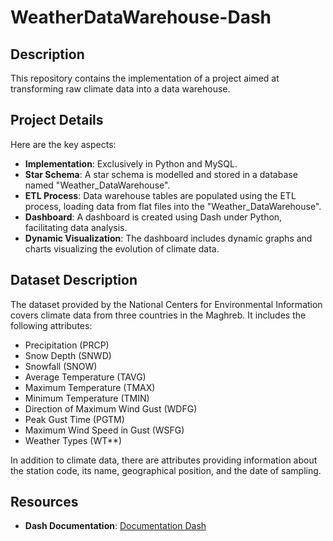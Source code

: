 ﻿# WeatherDataWarehouse-Dash

## Description

This repository contains the implementation of a project aimed at transforming raw climate data into a data warehouse. 

## Project Details

Here are the key aspects:

- **Implementation**: Exclusively in Python and MySQL.
- **Star Schema**: A star schema is modelled and stored in a database named "Weather_DataWarehouse".
- **ETL Process**: Data warehouse tables are populated using the ETL process, loading data from flat files into the "Weather_DataWarehouse".
- **Dashboard**: A dashboard is created using Dash under Python, facilitating data analysis.
- **Dynamic Visualization**: The dashboard includes dynamic graphs and charts visualizing the evolution of climate data.

## Dataset Description

The dataset provided by the National Centers for Environmental Information covers climate data from three countries in the Maghreb. It includes the following attributes:

- Precipitation (PRCP)
- Snow Depth (SNWD)
- Snowfall (SNOW)
- Average Temperature (TAVG)
- Maximum Temperature (TMAX)
- Minimum Temperature (TMIN)
- Direction of Maximum Wind Gust (WDFG)
- Peak Gust Time (PGTM)
- Maximum Wind Speed in Gust (WSFG)
- Weather Types (WT**)

In addition to climate data, there are attributes providing information about the station code, its name, geographical position, and the date of sampling.

## Resources

- **Dash Documentation**: [Documentation Dash](link)

